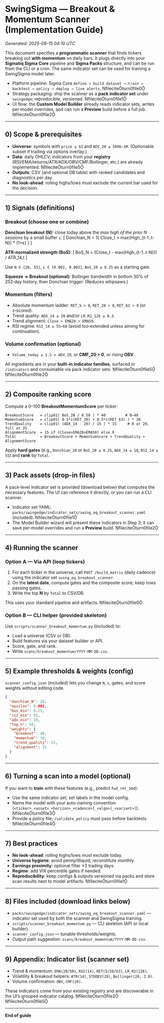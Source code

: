 
# SwingSigma — Breakout & Momentum Scanner (Implementation Guide)
*Generated: 2025-08-15 04:10 UTC*

This document specifies a **programmatic scanner** that finds tickers breaking out **with momentum** on daily bars. It plugs directly into your **Sigmatiq Sigma Core** pipeline and **Sigma Packs** structure, and can be run from the CLI or a cron. The same indicator set can be used for training a SwingSigma model later.

- Platform pipeline: Sigma Core `define → build dataset → train → backtest → policy → deploy → live alerts`. fileciteturn0file0  
- Strategy packaging: ship the scanner as a **pack indicator set** under `swingedge`; reproducible, versioned. fileciteturn0file1  
- UI flow: the **Custom Model Builder** already reads indicator sets, writes per‑model overrides, and can run a **Preview** build before a full job. fileciteturn0file2

---

## 0) Scope & prerequisites

- **Universe**: symbols with `price ≥ $5` and `ADV_20 ≥ 500k–1M`. (Optionable subset if trading via options overlay.)
- **Data**: daily OHLCV; indicators from your **registry** (RSI/EMA/returns/ATR/ADX/OBV/CMF/Bollinger, etc.) are already implemented. fileciteturn0file5
- **Outputs**: CSV (and optional DB table) with ranked candidates and diagnostics per day.
- **No look‑ahead**: rolling highs/lows must exclude the current bar used for the decision.

---

## 1) Signals (definitions)

### Breakout (choose one or combine)

**Donchian breakout (N):** close today above the *max high of the prior N sessions* by a small buffer `ε`:
[ Donchian_N = 1{ Close_t > max(High_{t-1..t-N}) * (1+ε) } ]

**ATR‑normalized strength (BoS):**
[ BoS_N = (Close_t - max(High_{t-1..t-N})) / ATR_14,t ]

Use `N ∈ {20, 55}`, `ε ∈ [0.001, 0.003]`, `BoS_20 ≥ 0.25` as a starting gate.

**Squeeze → Breakout (optional):** Bollinger bandwidth in bottom 30% of 252‑day history, then Donchian trigger. (Reduces whipsaws.)

### Momentum (filters)

- Absolute momentum ladder: `RET_5 > 0`, `RET_20 > 0`, `RET_63 > 0` (or z‑scored).  
- Trend quality: `ADX_14 ≥ 20` and/or `LR_R2_126 ≥ 0.3`.  
- Trend alignment: `Close > EMA20 > EMA50`.  
- RSI regime: `RSI_14 ≥ 55–60` (avoid too‑extended unless aiming for continuation).

### Volume confirmation (optional)
- `Volume_today ≥ 1.5 × ADV_20`, or **CMF_20 > 0**, or rising **OBV**.

All ingredients are in your **built‑in indicator families**, surfaced in `/indicators` and consumable via pack indicator sets. fileciteturn0file5 fileciteturn0file2

---

## 2) Composite ranking score

Compute a 0–100 **BreakoutMomentumScore** per ticker:

```
BreakoutScore   = clip01( BoS_20 / 0.50 ) * 40         # 0–40
MomentumScore   = clip01( 0.5*z(RET_20) + 0.5*z(RET_63) ) * 30
TrendQuality    = clip01( (ADX_14 - 20) / 15 ) * 15     # 0 at 20, full at 35
AlignmentScore  = 15 if (Close>EMA20>EMA50) else 0
Total           = BreakoutScore + MomentumScore + TrendQuality + AlignmentScore
```

Apply **hard gates** (e.g., `Donchian_20` or `BoS_20 ≥ 0.25`, `ADX_14 ≥ 18`, `RSI_14 ≥ 55`) and **rank** by `Total`.

---

## 3) Pack assets (drop-in files)

A pack‑level indicator set is provided (download below) that computes the necessary features. The UI can reference it directly, or you can run a CLI scanner.

- Indicator set YAML: `packs/swingedge/indicator_sets/swing_eq_breakout_scanner.yaml` (included). fileciteturn0file1  
- The Model Builder wizard will present these indicators in Step 3; it can save per‑model overrides and run a **Preview** build. fileciteturn0file2

---

## 4) Running the scanner

### Option A — Via API (loop tickers)

1. For each ticker in the universe, call `POST /build_matrix` (daily cadence) using the indicator set `swing_eq_breakout_scanner`.  
2. On the **latest date**, compute gates and the composite score; keep rows passing gates.  
3. Write the top **N** by `Total` to CSV/DB.

This uses your standard pipeline and artifacts. fileciteturn0file0

### Option B — CLI helper (provided skeleton)

Use `scripts/scanner_breakout_momentum.py` (included) to:
- Load a universe (CSV or DB).  
- Build features via your dataset builder or API.  
- Score, gate, and rank.  
- Write `scans/breakout_momentum/YYYY-MM-DD.csv`.

---

## 5) Example thresholds & weights (config)

`scanner_config.json` (included) lets you change `N`, `ε`, gates, and score weights without editing code.

```json
{
  "donchian_N": 20,
  "epsilon": 0.002,
  "bos_min": 0.25,
  "rsi_min": 55,
  "adx_min": 18,
  "top_n": 50,
  "weights": {
    "breakout": 40,
    "momentum": 30,
    "trend_quality": 15,
    "alignment": 15
  }
}
```

---

## 6) Turning a scan into a model (optional)

If you want to **train** with these features (e.g., predict `fwd_ret_10d`):  
- Use the same indicator set; set labels in the model config.  
- Name the model with your auto-naming convention (`<ticker>_<asset>_<horizon>_<cadence>[_<algo>|_<variant>]`). fileciteturn0file3  
- Provide a policy file; `/validate_policy` must pass before backtests. fileciteturn0file4

---

## 7) Best practices

- **No look‑ahead**: rolling highs/lows must exclude today.  
- **Universe hygiene**: avoid penny/illiquid; reconstitute monthly.  
- **Earnings proximity**: optional filter ±3 trading days.  
- **Regime**: add VIX percentile gates if needed.  
- **Reproducibility**: keep configs & outputs versioned via packs and store scan results next to model artifacts. fileciteturn0file1

---

## 8) Files included (download links below)

- `packs/swingedge/indicator_sets/swing_eq_breakout_scanner.yaml` — indicator set used by both the scanner and SwingSigma training.  
- `scripts/scanner_breakout_momentum.py` — CLI skeleton (API or local builder).  
- `scanner_config.json` — tunable thresholds/weights.  
- Output path suggestion: `scans/breakout_momentum/YYYY-MM-DD.csv`.

---

## 9) Appendix: Indicator list (scanner set)

- Trend & momentum: `EMA(20/50)`, `RSI(14)`, `RET(5/20/63)`, `LR_R2(126)`.  
- Volatility & breakout helpers: `ATR(14)`, `STDDEV(20)`, `Bollinger(20, 2.0)`.  
- Volume confirmation: `OBV`, `CMF(20)`.

These indicators come from your existing registry and are discoverable in the UI’s grouped indicator catalog. fileciteturn0file2 fileciteturn0file5

---

**End of guide**
